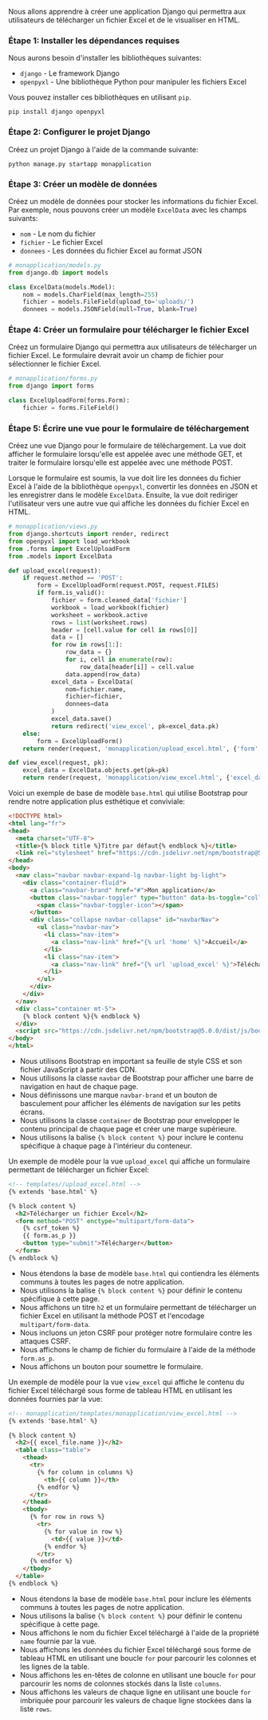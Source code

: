 Nous allons apprendre à créer une application Django qui permettra aux utilisateurs de télécharger un fichier Excel et de le visualiser en HTML.

### Étape 1: Installer les dépendances requises

Nous aurons besoin d'installer les bibliothèques suivantes:

-   `django` - Le framework Django
-   `openpyxl` - Une bibliothèque Python pour manipuler les fichiers Excel

Vous pouvez installer ces bibliothèques en utilisant `pip`.

```
pip install django openpyxl
```

### Étape 2: Configurer le projet Django

Créez un projet Django à l'aide de la commande suivante:

```
python manage.py startapp monapplication
```

### Étape 3: Créer un modèle de données

Créez un modèle de données pour stocker les informations du fichier Excel. Par exemple, nous pouvons créer un modèle `ExcelData` avec les champs suivants:

-   `nom` - Le nom du fichier
-   `fichier` - Le fichier Excel
-   `donnees` - Les données du fichier Excel au format JSON

```python
# monapplication/models.py
from django.db import models

class ExcelData(models.Model):
    nom = models.CharField(max_length=255)
    fichier = models.FileField(upload_to='uploads/')
    donnees = models.JSONField(null=True, blank=True)

```

### Étape 4: Créer un formulaire pour télécharger le fichier Excel

Créez un formulaire Django qui permettra aux utilisateurs de télécharger un fichier Excel. Le formulaire devrait avoir un champ de fichier pour sélectionner le fichier Excel.

```python
# monapplication/forms.py
from django import forms

class ExcelUploadForm(forms.Form):
    fichier = forms.FileField()

```

### Étape 5: Écrire une vue pour le formulaire de téléchargement

Créez une vue Django pour le formulaire de téléchargement. La vue doit afficher le formulaire lorsqu'elle est appelée avec une méthode GET, et traiter le formulaire lorsqu'elle est appelée avec une méthode POST.

Lorsque le formulaire est soumis, la vue doit lire les données du fichier Excel à l'aide de la bibliothèque `openpyxl`, convertir les données en JSON et les enregistrer dans le modèle `ExcelData`. Ensuite, la vue doit rediriger l'utilisateur vers une autre vue qui affiche les données du fichier Excel en HTML.

```python
# monapplication/views.py
from django.shortcuts import render, redirect
from openpyxl import load_workbook
from .forms import ExcelUploadForm
from .models import ExcelData

def upload_excel(request):
    if request.method == 'POST':
        form = ExcelUploadForm(request.POST, request.FILES)
        if form.is_valid():
            fichier = form.cleaned_data['fichier']
            workbook = load_workbook(fichier)
            worksheet = workbook.active
            rows = list(worksheet.rows)
            header = [cell.value for cell in rows[0]]
            data = []
            for row in rows[1:]:
                row_data = {}
                for i, cell in enumerate(row):
                    row_data[header[i]] = cell.value
                data.append(row_data)
            excel_data = ExcelData(
                nom=fichier.name,
                fichier=fichier,
                donnees=data
            )
            excel_data.save()
            return redirect('view_excel', pk=excel_data.pk)
    else:
        form = ExcelUploadForm()
    return render(request, 'monapplication/upload_excel.html', {'form': form})

def view_excel(request, pk):
    excel_data = ExcelData.objects.get(pk=pk)
    return render(request, 'monapplication/view_excel.html', {'excel_data': excel_data})


```


Voici un exemple de base de modèle `base.html` qui utilise Bootstrap pour rendre notre application plus esthétique et conviviale:

```html
<!DOCTYPE html>
<html lang="fr">
<head>
  <meta charset="UTF-8">
  <title>{% block title %}Titre par défaut{% endblock %}</title>
  <link rel="stylesheet" href="https://cdn.jsdelivr.net/npm/bootstrap@5.0.0/dist/css/bootstrap.min.css">
</head>
<body>
  <nav class="navbar navbar-expand-lg navbar-light bg-light">
    <div class="container-fluid">
      <a class="navbar-brand" href="#">Mon application</a>
      <button class="navbar-toggler" type="button" data-bs-toggle="collapse" data-bs-target="#navbarNav" aria-controls="navbarNav" aria-expanded="false" aria-label="Toggle navigation">
        <span class="navbar-toggler-icon"></span>
      </button>
      <div class="collapse navbar-collapse" id="navbarNav">
        <ul class="navbar-nav">
          <li class="nav-item">
            <a class="nav-link" href="{% url 'home' %}">Accueil</a>
          </li>
          <li class="nav-item">
            <a class="nav-link" href="{% url 'upload_excel' %}">Télécharger un fichier Excel</a>
          </li>
        </ul>
      </div>
    </div>
  </nav>
  <div class="container mt-5">
    {% block content %}{% endblock %}
  </div>
  <script src="https://cdn.jsdelivr.net/npm/bootstrap@5.0.0/dist/js/bootstrap.bundle.min.js"></script>
</body>
</html>

```

-   Nous utilisons Bootstrap en important sa feuille de style CSS et son fichier JavaScript à partir des CDN.
-   Nous utilisons la classe `navbar` de Bootstrap pour afficher une barre de navigation en haut de chaque page.
-   Nous définissons une marque `navbar-brand` et un bouton de basculement pour afficher les éléments de navigation sur les petits écrans.
-   Nous utilisons la classe `container` de Bootstrap pour envelopper le contenu principal de chaque page et créer une marge supérieure.
-   Nous utilisons la balise `{% block content %}` pour inclure le contenu spécifique à chaque page à l'intérieur du conteneur.

Un exemple de modèle pour la vue `upload_excel` qui affiche un formulaire permettant de télécharger un fichier Excel:

```html
<!-- templates//upload_excel.html -->
{% extends 'base.html' %}

{% block content %}
  <h2>Télécharger un fichier Excel</h2>
  <form method="POST" enctype="multipart/form-data">
    {% csrf_token %}
    {{ form.as_p }}
    <button type="submit">Télécharger</button>
  </form>
{% endblock %}

```

-   Nous étendons la base de modèle `base.html` qui contiendra les éléments communs à toutes les pages de notre application.
-   Nous utilisons la balise `{% block content %}` pour définir le contenu spécifique à cette page.
-   Nous affichons un titre `h2` et un formulaire permettant de télécharger un fichier Excel en utilisant la méthode POST et l'encodage `multipart/form-data`.
-   Nous incluons un jeton CSRF pour protéger notre formulaire contre les attaques CSRF.
-   Nous affichons le champ de fichier du formulaire à l'aide de la méthode `form.as_p`.
-   Nous affichons un bouton pour soumettre le formulaire.

Un exemple de modèle pour la vue `view_excel` qui affiche le contenu du fichier Excel téléchargé sous forme de tableau HTML en utilisant les données fournies par la vue:

```html
<!-- monapplication/templates/monapplication/view_excel.html -->
{% extends 'base.html' %}

{% block content %}
  <h2>{{ excel_file.name }}</h2>
  <table class="table">
    <thead>
      <tr>
        {% for column in columns %}
          <th>{{ column }}</th>
        {% endfor %}
      </tr>
    </thead>
    <tbody>
      {% for row in rows %}
        <tr>
          {% for value in row %}
            <td>{{ value }}</td>
          {% endfor %}
        </tr>
      {% endfor %}
    </tbody>
  </table>
{% endblock %}

```

-   Nous étendons la base de modèle `base.html` pour inclure les éléments communs à toutes les pages de notre application.
-   Nous utilisons la balise `{% block content %}` pour définir le contenu spécifique à cette page.
-   Nous affichons le nom du fichier Excel téléchargé à l'aide de la propriété `name` fournie par la vue.
-   Nous affichons les données du fichier Excel téléchargé sous forme de tableau HTML en utilisant une boucle `for` pour parcourir les colonnes et les lignes de la table.
-   Nous affichons les en-têtes de colonne en utilisant une boucle `for` pour parcourir les noms de colonnes stockés dans la liste `columns`.
-   Nous affichons les valeurs de chaque ligne en utilisant une boucle `for` imbriquée pour parcourir les valeurs de chaque ligne stockées dans la liste `rows`.

